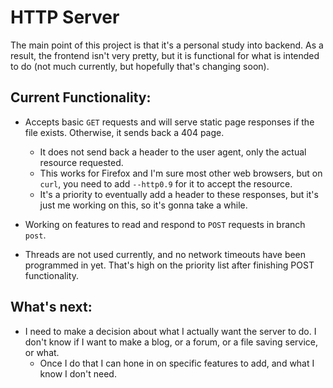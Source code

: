 # HTTP Server

The main point of this project is that it's a personal study into backend. As a result, the frontend isn't very pretty, but it is functional for what is intended to do (not much currently, but hopefully that's changing soon).

## Current Functionality:
  - Accepts basic `GET` requests and will serve static page responses if the file exists. Otherwise, it sends back a 404 page.
    - It does not send back a header to the user agent, only the actual resource requested.
    - This works for Firefox and I'm sure most other web browsers, but on `curl`, you need to add `--http0.9` for it to accept the resource.
    - It's a priority to eventually add a header to these responses, but it's just me working on this, so it's gonna take a while.
  
  - Working on features to read and respond to `POST` requests in branch `post`.
  
  - Threads are not used currently, and no network timeouts have been programmed in yet. That's high on the priority list after finishing POST functionality.

## What's next:

  - I need to make a decision about what I actually want the server to do. I don't know if I want to make a blog, or a forum, or a file saving service, or what.
    - Once I do that I can hone in on specific features to add, and what I know I don't need.
